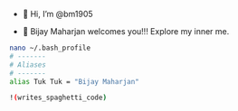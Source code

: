 - 👋 Hi, I’m @bm1905

- 👀 Bijay Maharjan welcomes you!!! Explore my inner me.

```bash
nano ~/.bash_profile
# -------
# Aliases
# -------
alias Tuk Tuk = "Bijay Maharjan"

!(writes_spaghetti_code)
```


<!---
bm1905/bm1905 is a ✨ special ✨ repository because its `README.md` (this file) appears on your GitHub profile.
You can click the Preview link to take a look at your changes.
--->
